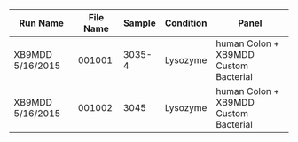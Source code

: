 
| Run Name         | File Name | Sample  | Condition | Panel                               |
|------------------|-----------|---------|-----------|--------------------------------------|
| XB9MDD 5/16/2015 | 001001    | 3035-4  | Lysozyme  | human Colon + XB9MDD Custom Bacterial |
| XB9MDD 5/16/2015 | 001002    | 3045    | Lysozyme  | human Colon + XB9MDD Custom Bacterial |


